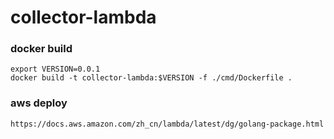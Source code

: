 # collector-lambda



### docker build
```
export VERSION=0.0.1
docker build -t collector-lambda:$VERSION -f ./cmd/Dockerfile .
```


### aws deploy
```
https://docs.aws.amazon.com/zh_cn/lambda/latest/dg/golang-package.html
```